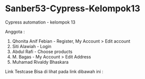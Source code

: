 # Sanber53-Cypress-Kelompok13
Cypress automation - kelompok 13

Anggota :
1. Qhonita Anif Febian - Register, My Account > Edit account
2. Siti Alawiah - Login
3. Abdul Rafi - Choose products
4. M. Bagas - My Account > Edit Address
5. Muhamad Rivaldy Bhaskara

Link Testcase Bisa di lihat pada link dibawah ini :
